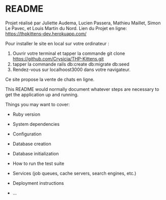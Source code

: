 # README
Projet réalisé par Juliette Audema, Lucien Passera, Mathieu Maillet, Simon Le Pavec, et Louis Martin du Nord.
Lien du Projet en ligne: https://thpkittens-dev.herokuapp.com/

Pour installer le site en local sur votre ordinateur :

1. Ouvrir votre terminal et tapper la commande git clone https://github.com/Crysicia/THP-Kittens.git
2. tapper la commande rails db:create db:migrate db:seed
3. Rendez-vous sur localhoost3000 dans votre navigateur.


Ce site propose la vente de chats en ligne.

This README would normally document whatever steps are necessary to get the
application up and running.

Things you may want to cover:

* Ruby version

* System dependencies

* Configuration

* Database creation

* Database initialization

* How to run the test suite

* Services (job queues, cache servers, search engines, etc.)

* Deployment instructions

* ...
